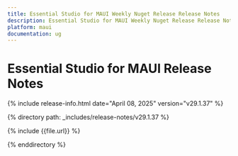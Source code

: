 ```yaml
---
title: Essential Studio for MAUI Weekly Nuget Release Release Notes  
description: Essential Studio for MAUI Weekly Nuget Release Release Notes  
platform: maui
documentation: ug
---
```


# Essential Studio for MAUI  Release Notes  

{% include release-info.html date="April 08, 2025"  version="v29.1.37" %} 

{% directory path: _includes/release-notes/v29.1.37 %}

{% include {{file.url}} %}

{% enddirectory %}